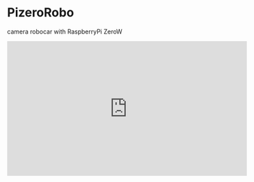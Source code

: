 
# PizeroRobo
camera robocar with RaspberryPi ZeroW
<div>
<iframe width="560" height="315" src="https://www.youtube.com/embed/XYHExJ2PdyA" frameborder="0" allow="accelerometer; autoplay; encrypted-media; gyroscope; picture-in-picture" allowfullscreen></iframe>
</div>
